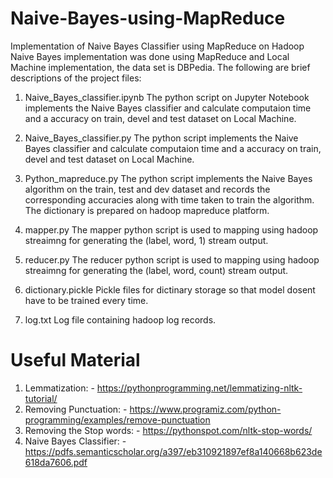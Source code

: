 # Naive-Bayes-using-MapReduce
Implementation of Naive Bayes Classifier using MapReduce on  Hadoop
Naive Bayes implementation was done using MapReduce and Local Machine implementation, the data set is DBPedia. The following are brief descriptions of the project files:

1. Naive_Bayes_classifier.ipynb
The python script on Jupyter Notebook implements the Naive Bayes classifier and calculate computaion time and a
accuracy on train, devel and test dataset on Local Machine.

2. Naive_Bayes_classifier.py
The python script implements the Naive Bayes classifier and calculate computaion time and a
accuracy on train, devel and test dataset on Local Machine.

3. Python_mapreduce.py 
The python script implements the Naive Bayes algorithm on the train, test and dev dataset and records the corresponding accuracies along with time taken to train the algorithm. The dictionary is prepared on hadoop mapreduce platform.

4. mapper.py 
The mapper python script is used to mapping using hadoop streaimng for generating the (label, word, 1) stream output.

5. reducer.py 
The reducer python script is used to mapping using hadoop streaimng for generating the (label, word, count) stream output.

6. dictionary.pickle 
Pickle files for dictinary storage so that model dosent have to be trained every time.

7. log.txt
Log file containing hadoop log records.

# Useful Material
 1. Lemmatization: -
    https://pythonprogramming.net/lemmatizing-nltk-tutorial/
 2. Removing Punctuation: -
    https://www.programiz.com/python-programming/examples/remove-punctuation
 3. Removing the Stop words: -
    https://pythonspot.com/nltk-stop-words/
 4. Naive Bayes Classifier: -
    https://pdfs.semanticscholar.org/a397/eb310921897ef8a140668b623de618da7606.pdf
  
